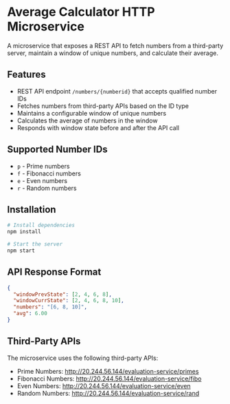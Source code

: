 # Average Calculator HTTP Microservice

A microservice that exposes a REST API to fetch numbers from a third-party server, maintain a window of unique numbers, and calculate their average.

## Features

- REST API endpoint `/numbers/{numberid}` that accepts qualified number IDs
- Fetches numbers from third-party APIs based on the ID type
- Maintains a configurable window of unique numbers
- Calculates the average of numbers in the window
- Responds with window state before and after the API call

## Supported Number IDs

- `p` - Prime numbers
- `f` - Fibonacci numbers
- `e` - Even numbers
- `r` - Random numbers

## Installation

```bash
# Install dependencies
npm install

# Start the server
npm start
```

## API Response Format

```json
{
  "windowPrevState": [2, 4, 6, 8],
  "windowCurrState": [2, 4, 6, 8, 10],
  "numbers": "[6, 8, 10]",
  "avg": 6.00
}
```

## Third-Party APIs

The microservice uses the following third-party APIs:

- Prime Numbers: http://20.244.56.144/evaluation-service/primes
- Fibonacci Numbers: http://20.244.56.144/evaluation-service/fibo
- Even Numbers: http://20.244.56.144/evaluation-service/even
- Random Numbers: http://20.244.56.144/evaluation-service/rand
